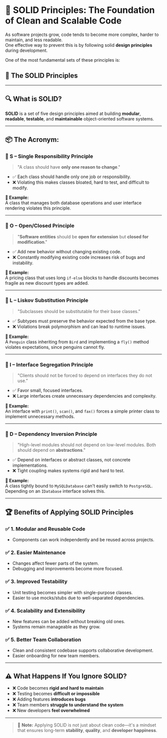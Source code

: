 # 🎯 SOLID Principles: The Foundation of Clean and Scalable Code

As software projects grow, code tends to become more complex, harder to maintain, and less readable.  
One effective way to prevent this is by following solid **design principles** during development.

One of the most fundamental sets of these principles is:  
## 🌟 The SOLID Principles

---

## 🔍 What is SOLID?

**SOLID** is a set of five design principles aimed at building **modular**, **readable**, **testable**, and **maintainable** object-oriented software systems.

---

## 📦 The Acronym:

### 🧱 S – Single Responsibility Principle

> "A class should have **only one reason to change**."

- ✅ Each class should handle only one job or responsibility.
- ❌ Violating this makes classes bloated, hard to test, and difficult to modify.

**📌 Example:**  
A class that manages both database operations and user interface rendering violates this principle.

---

### 🔐 O – Open/Closed Principle

> "**Software entities** should be **open for extension** but **closed for modification**."

- ✅ Add new behavior without changing existing code.
- ❌ Constantly modifying existing code increases risk of bugs and instability.

**📌 Example:**  
A pricing class that uses long `if-else` blocks to handle discounts becomes fragile as new discount types are added.

---

### 🔄 L – Liskov Substitution Principle

> "Subclasses should be substitutable for their base classes."

- ✅ Subtypes must preserve the behavior expected from the base type.
- ❌ Violations break polymorphism and can lead to runtime issues.

**📌 Example:**  
A `Penguin` class inheriting from `Bird` and implementing a `fly()` method violates expectations, since penguins cannot fly.

---

### 🧩 I – Interface Segregation Principle

> "Clients should not be forced to depend on interfaces they do not use."

- ✅ Favor small, focused interfaces.
- ❌ Large interfaces create unnecessary dependencies and complexity.

**📌 Example:**  
An interface with `print()`, `scan()`, and `fax()` forces a simple printer class to implement unnecessary methods.

---

### 🧷 D – Dependency Inversion Principle

> "High-level modules should not depend on low-level modules. Both should depend on **abstractions**."

- ✅ Depend on interfaces or abstract classes, not concrete implementations.
- ❌ Tight coupling makes systems rigid and hard to test.

**📌 Example:**  
A class tightly bound to `MySQLDatabase` can't easily switch to `PostgreSQL`. Depending on an `IDatabase` interface solves this.

---

## 🏆 Benefits of Applying SOLID Principles

### ✅ 1. Modular and Reusable Code
- Components can work independently and be reused across projects.

### ✅ 2. Easier Maintenance
- Changes affect fewer parts of the system.
- Debugging and improvements become more focused.

### ✅ 3. Improved Testability
- Unit testing becomes simpler with single-purpose classes.
- Easier to use mocks/stubs due to well-separated dependencies.

### ✅ 4. Scalability and Extensibility
- New features can be added without breaking old ones.
- Systems remain manageable as they grow.

### ✅ 5. Better Team Collaboration
- Clean and consistent codebase supports collaborative development.
- Easier onboarding for new team members.

---

## ⚠️ What Happens If You Ignore SOLID?

- ❌ Code becomes **rigid and hard to maintain**  
- ❌ Testing becomes **difficult or impossible**  
- ❌ Adding features **introduces bugs**  
- ❌ Team members **struggle to understand the system**  
- ❌ New developers **feel overwhelmed**  

---

> 🔧 **Note:** Applying SOLID is not just about clean code—it's a mindset that ensures long-term **stability**, **quality**, and **developer happiness**.
